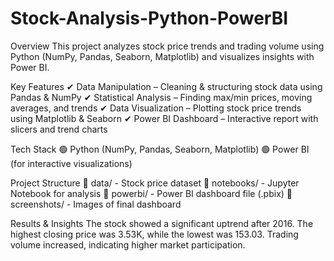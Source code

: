 # Stock-Analysis-Python-PowerBI


Overview
This project analyzes stock price trends and trading volume using Python (NumPy, Pandas, Seaborn, Matplotlib) and visualizes insights with Power BI.

Key Features
✔ Data Manipulation – Cleaning & structuring stock data using Pandas & NumPy
✔ Statistical Analysis – Finding max/min prices, moving averages, and trends
✔ Data Visualization – Plotting stock price trends using Matplotlib & Seaborn
✔ Power BI Dashboard – Interactive report with slicers and trend charts

Tech Stack
🟢 Python (NumPy, Pandas, Seaborn, Matplotlib)
🟢 Power BI (for interactive visualizations)

Project Structure
 📂 data/ - Stock price dataset
 📂 notebooks/ - Jupyter Notebook for analysis
 📂 powerbi/ - Power BI dashboard file (.pbix)
 📂 screenshots/ - Images of final dashboard

Results & Insights
The stock showed a significant uptrend after 2016.
The highest closing price was 3.53K, while the lowest was 153.03.
Trading volume increased, indicating higher market participation.
